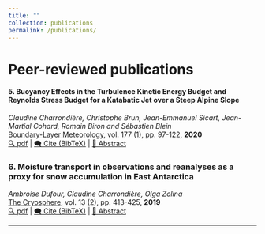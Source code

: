 ```yaml
---
title: ""
collection: publications
permalink: /publications/
---
```

# Peer-reviewed publications

#### 5. Buoyancy Effects in the Turbulence Kinetic Energy Budget and Reynolds Stress Budget for a Katabatic Jet over a Steep Alpine Slope
*Claudine Charrondière, Christophe Brun, Jean-Emmanuel Sicart, Jean-Martial Cohard, Romain Biron and Sébastien Blein*  
<ins>Boundary-Layer Meteorology</ins>, vol. 177 (1), pp. 97-122, **2020**  
[🔍 pdf](https://link.springer.com/article/10.1007/s10546-020-00549-2) | <a href="#" onclick="showBibTeX(event, 'bib2')">🗨️ Cite (BibTeX)</a> | <a href="#" onclick="showAbstract(event, 'abs2')">📄 Abstract</a>

<div id="bib2" style="display:none; position:fixed; top:20%; left:30%; width:40%; padding:20px; background:white; border:1px solid black; box-shadow: 2px 2px 10px rgba(0,0,0,0.5);">
  <strong>BibTeX Citation:</strong>
  <pre>@article{charrondiere2020buoyancy,
  title={Buoyancy effects in the turbulence kinetic energy budget and Reynolds stress budget for a katabatic jet over a steep alpine slope},
  author={Charrondi{\`e}re, Claudine and Brun, Christophe and Sicart, Jean-Emmanuel and Cohard, Jean-Martial and Biron, Romain and Blein, S{\'e}bastien},
  journal={Boundary-Layer Meteorology},
  volume={177},
  number={1},
  pages={97--122},
  year={2020},
  publisher={Springer}
}</pre>
  <button onclick="closePopup('bib2')">Close</button>
</div>

<div id="abs2" style="display:none; position:fixed; top:20%; left:30%; width:40%; padding:20px; background:white; border:1px solid black; box-shadow: 2px 2px 10px rgba(0,0,0,0.5);">
  <strong>Abstract:</strong>
  <p>Katabatic winds are very frequent but poorly understood or simulated over steep slopes. This study focuses on a katabatic jet above a steep alpine slope. We assess the buoyancy terms in both the turbulence kinetic energy (TKE) and the Reynolds shear-stress budget equations. We specifically focus on the contribution of the slope-normal and along-slope turbulent sensible heat fluxes to these terms. Four levels of measurements below and above the maximum wind-speed height enable analysis of the buoyancy effect along the vertical profile as follow: (i) buoyancy tends to destroy TKE, as expected in stable conditions, and the turbulent momentum flux in the inner-layer region of the jet below the maximum wind-speed height z j ; (ii) results also suggest buoyancy contributes to the production of TKE in the outer-layer shear region of the jet (well above z j ) while consumption of the turbulent momentum flux is observed in the same region; (iii) In the region around the maximum wind speed where mechanical shear production is marginal, buoyancy tends to destroy TKE and our results suggest it tends to increase the momentum flux. The present study also provides an analytical condition for the limit between production and consumption of the turbulent momentum flux due to buoyancy as a function of the slope angle, similar to the condition already proposed for TKE. We reintroduce the stress Richardson number, which is the equivalent of the flux Richardson number for the Reynolds shear-stress budget. We point out that the flux Richardson number and the stress Richardson number are complementary stability parameters for characterizing the katabatic flow apart from the region around the maximum wind-speed height.</p>
  <button onclick="closePopup('abs2')">Close</button>
</div>

### 6. Moisture transport in observations and reanalyses as a proxy for snow accumulation in East Antarctica  
*Ambroise Dufour, Claudine Charrondière, Olga Zolina*  
<ins>The Cryosphere</ins>, vol. 13 (2), pp. 413-425, **2019**  
[🔍 pdf](https://tc.copernicus.org/articles/13/413/2019/) | <a href="#" onclick="showBibTeX('bib1')">🗨️ Cite (BibTeX)</a> | <a href="#" onclick="showAbstract('abs1')">📄 Abstract</a>

<div id="bib1" style="display:none; position:fixed; top:20%; left:30%; width:40%; padding:20px; background:white; border:1px solid black; box-shadow: 2px 2px 10px rgba(0,0,0,0.5);">
  <strong>BibTeX Citation:</strong>
  <pre>@article{Dufour2019,
  author = {Dufour, Ambroise and Charrondière, Claudine and Zolina, Olga},
  title = {Moisture transport in observations and reanalyses as a proxy for snow accumulation in East Antarctica},
  journal = {The Cryosphere},
  volume = {13},
  number = {2},
  pages = {413--425},
  year = {2019}
  }</pre>
  <button onclick="closePopup('bib1')">Close</button>
</div>

<div id="abs1" style="display:none; position:fixed; top:20%; left:30%; width:40%; padding:20px; background:white; border:1px solid black; box-shadow: 2px 2px 10px rgba(0,0,0,0.5);">
  <strong>Abstract:</strong>
  <p>Atmospheric moisture convergence on ice sheets provides an estimate of snow accumulation, which is critical to quantifying sea-level changes. In the case of East Antarctica, we computed moisture transport from 1980 to 2016 in five reanalyses and in radiosonde observations. Moisture convergence in reanalyses is more consistent than net precipitation but still ranges from 72 to 96 mm&middot;yr&minus;1 in the four most recent reanalyses, ERA-Interim, NCEP CFSR, JRA 55 and MERRA 2. The representation of long-term variability in reanalyses is also inconsistent, which justified resorting to observations. Moisture fluxes are measured on a daily basis via radiosondes launched from a network of stations surrounding East Antarctica. Observations agree with reanalyses on the major role of extreme advection events and transient eddy fluxes. Although assimilated, the observations reveal processes that reanalyses cannot model, some due to a lack of horizontal and vertical resolution, especially the oldest, NCEP DOE R2. Additionally, the observational time series are not affected by new satellite data unlike the reanalyses. We formed pan-continental estimates of convergence by aggregating anomalies from all available stations. We found statistically significant trends neither in moisture convergence nor in precipitable water.</p>
  <button onclick="closePopup('abs1')">Close</button>
</div>

<script>
function showBibTeX(id) {
  event.preventDefault();
  document.getElementById(id).style.display = 'block';
}

function showAbstract(id) {
  event.preventDefault();
  document.getElementById(id).style.display = 'block';
}

function closePopup(id) {
  document.getElementById(id).style.display = 'none';
}
</script>













---
